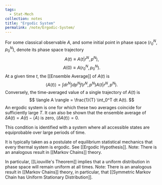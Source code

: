 ```yaml
---
tags:
  - Stat-Mech
collection: notes
title: "Ergodic System"
permalink: /note/Ergodic-System/
---
```

For some classical observable $A$, and some initial point in phase space $(r_0^N,p_0^N)$, denote its phase space trajectory
$$
A(t) \equiv A(t|r^N,p^N),
$$
$$
A(0) \equiv A(r_0^N, p_0^N).
$$
At a given time $t$, the [[Ensemble Average]] of $A(t)$ is
$$
\langle A(t) \rangle = \int dr^N \int dp^N f(r^N,p^N) A(t|r^N,p^N).
$$
Conversely, the time-averaged value of a single trajectory of $A(t)$ is
$$
\langle A \rangle = \frac{1}{T} \int_0^T dt A(t).
$$
An ergodic system is one for which these two averages coincide for sufficiently large $T$.
It can also be shown that the ensemble average of $\delta A(t) = A(t) - \langle A \rangle$ is zero, $\langle \delta A(t) \rangle = 0$.

This condition is identified with a system where all accessible states are equiprobable over large periods of time. 

It is typically taken as a postulate of equilibrium statistical mechanics that every thermal system is ergodic. See [[Ergodic Hypothesis]].
Note: There is an analogous result in [[Markov Chains]] theory.

In particular, [[Liouville's Theorem]] implies that a uniform distribution in phase space will remain uniform at all times. 
Note: There is an analogous result in [[Markov Chains]] theory, in particular, that [[Symmetric Markov Chain has Uniform Stationary Distribution]].